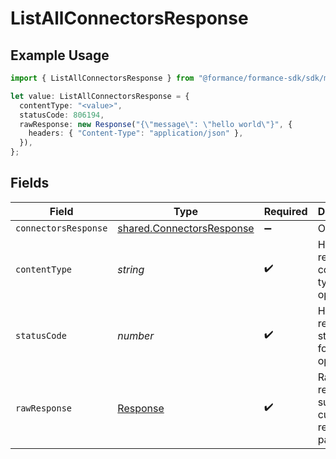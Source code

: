 # ListAllConnectorsResponse

## Example Usage

```typescript
import { ListAllConnectorsResponse } from "@formance/formance-sdk/sdk/models/operations";

let value: ListAllConnectorsResponse = {
  contentType: "<value>",
  statusCode: 806194,
  rawResponse: new Response("{\"message\": \"hello world\"}", {
    headers: { "Content-Type": "application/json" },
  }),
};
```

## Fields

| Field                                                                         | Type                                                                          | Required                                                                      | Description                                                                   |
| ----------------------------------------------------------------------------- | ----------------------------------------------------------------------------- | ----------------------------------------------------------------------------- | ----------------------------------------------------------------------------- |
| `connectorsResponse`                                                          | [shared.ConnectorsResponse](../../../sdk/models/shared/connectorsresponse.md) | :heavy_minus_sign:                                                            | OK                                                                            |
| `contentType`                                                                 | *string*                                                                      | :heavy_check_mark:                                                            | HTTP response content type for this operation                                 |
| `statusCode`                                                                  | *number*                                                                      | :heavy_check_mark:                                                            | HTTP response status code for this operation                                  |
| `rawResponse`                                                                 | [Response](https://developer.mozilla.org/en-US/docs/Web/API/Response)         | :heavy_check_mark:                                                            | Raw HTTP response; suitable for custom response parsing                       |